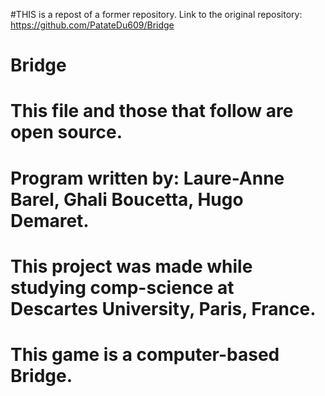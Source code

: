 
#THIS is a repost of a former repository. Link to the original repository: https://github.com/PatateDu609/Bridge

# Bridge
# This file and those that follow are open source.
# Program written by: Laure-Anne Barel, Ghali Boucetta, Hugo Demaret.
# This project was made while studying comp-science at Descartes University, Paris, France.
# This game is a computer-based Bridge.
